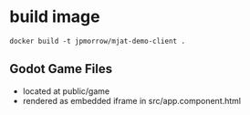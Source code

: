 # build image
```
docker build -t jpmorrow/mjat-demo-client .
``` 

## Godot Game Files

- located at public/game
- rendered as embedded iframe in src/app.component.html
